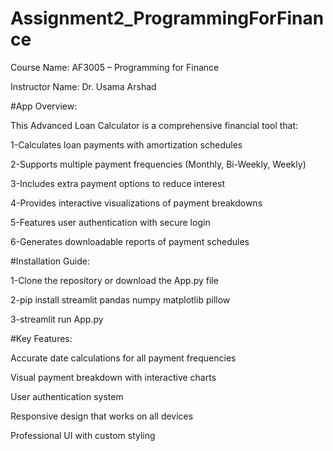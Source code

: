 # Assignment2_ProgrammingForFinance

Course Name: AF3005 – Programming for Finance

Instructor Name: Dr. Usama Arshad

#App Overview: 

This Advanced Loan Calculator is a comprehensive financial tool that:

1-Calculates loan payments with amortization schedules

2-Supports multiple payment frequencies (Monthly, Bi-Weekly, Weekly)

3-Includes extra payment options to reduce interest

4-Provides interactive visualizations of payment breakdowns

5-Features user authentication with secure login

6-Generates downloadable reports of payment schedules

#Installation Guide:

1-Clone the repository or download the App.py file

2-pip install streamlit pandas numpy matplotlib pillow

3-streamlit run App.py

#Key Features:

Accurate date calculations for all payment frequencies

Visual payment breakdown with interactive charts

User authentication system

Responsive design that works on all devices

Professional UI with custom styling
